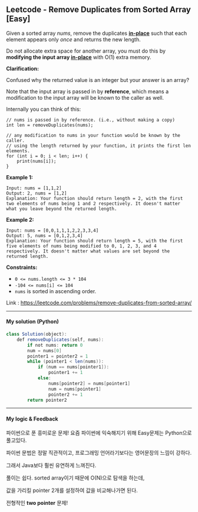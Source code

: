 ## Leetcode - Remove Duplicates from Sorted Array [Easy]

Given a sorted array *nums*, remove the duplicates [**in-place**](https://en.wikipedia.org/wiki/In-place_algorithm) such that each element appears only *once* and returns the new length.

Do not allocate extra space for another array, you must do this by **modifying the input array [in-place](https://en.wikipedia.org/wiki/In-place_algorithm)** with O(1) extra memory.

**Clarification:**

Confused why the returned value is an integer but your answer is an array?

Note that the input array is passed in by **reference**, which means a modification to the input array will be known to the caller as well.

Internally you can think of this:

```
// nums is passed in by reference. (i.e., without making a copy)
int len = removeDuplicates(nums);

// any modification to nums in your function would be known by the caller.
// using the length returned by your function, it prints the first len elements.
for (int i = 0; i < len; i++) {
    print(nums[i]);
}
```

 

**Example 1:**

```
Input: nums = [1,1,2]
Output: 2, nums = [1,2]
Explanation: Your function should return length = 2, with the first two elements of nums being 1 and 2 respectively. It doesn't matter what you leave beyond the returned length.
```

**Example 2:**

```
Input: nums = [0,0,1,1,1,2,2,3,3,4]
Output: 5, nums = [0,1,2,3,4]
Explanation: Your function should return length = 5, with the first five elements of nums being modified to 0, 1, 2, 3, and 4 respectively. It doesn't matter what values are set beyond the returned length.
```

 

**Constraints:**

- `0 <= nums.length <= 3 * 104`
- `-104 <= nums[i] <= 104`
- `nums` is sorted in ascending order.

Link : https://leetcode.com/problems/remove-duplicates-from-sorted-array/



---



#### My solution (Python)

```java
class Solution(object):
    def removeDuplicates(self, nums):
        if not nums: return 0
        num = nums[0]
        pointer1 = pointer2 = 1
        while (pointer1 < len(nums)):
            if (num == nums[pointer1]):
                pointer1 += 1
            else:
                nums[pointer2] = nums[pointer1]
                num = nums[pointer1]
                pointer2 += 1
        return pointer2
```

---



#### My logic & Feedback

파이썬으로 푼 흥미로운 문제! 요즘 파이썬에 익숙해지기 위해 Easy문제는 Python으로 풀고있다.

파이썬 문법은 정말 직관적이고, 프로그래밍 언어라기보다는 영어문장의 느낌이 강하다.

그래서 Java보다 훨씬 유연하게 느껴진다.

풀이는 쉽다. sorted array이기 때문에 O(N)으로 탐색을 하는데, 

값을 가리킬 pointer 2개를 설정하여 값을 비교해나가면 된다.

전형적인 **two pointer** 문제!
